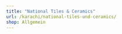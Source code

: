 ```yaml
---
title: "National Tiles & Ceramics"
url: /karachi/national-tiles-und-ceramics/
shop: Allgemein
---
```

